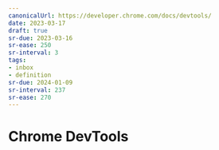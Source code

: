 ```yaml
---
canonicalUrl: https://developer.chrome.com/docs/devtools/
date: 2023-03-17
draft: true
sr-due: 2023-03-16
sr-ease: 250
sr-interval: 3
tags:
- inbox
- definition
sr-due: 2024-01-09
sr-interval: 237
sr-ease: 270
---
```


# Chrome DevTools
